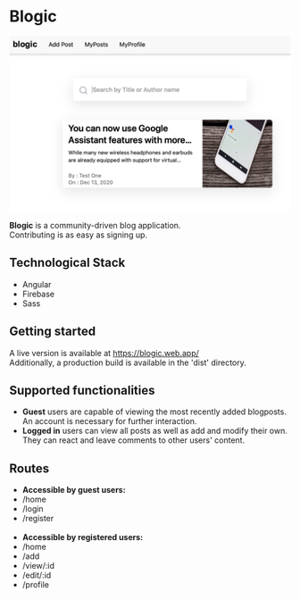 # Blogic
<img src="./assets/blogic-demo.png" alt="blogic demo">

<p><b>Blogic</b> is a community-driven blog application. <br /> 
Contributing is as easy as signing up.</p>

## Technological Stack

- Angular
- Firebase
- Sass

## Getting started

A live version is available at https://blogic.web.app/
<br>
Additionally, a production build is available in the 'dist' directory.

## Supported functionalities

- <b>Guest</b> users are capable of viewing the most recently added blogposts. An account is necessary for further interaction.
- <b>Logged in</b> users can view all posts as well as add and modify their own. They can react and leave comments to other users' content.

## Routes

- <b>Accessible by guest users:</b>
- /home
- /login
- /register
<br /> <br />
- <b>Accessible by registered users:</b>
- /home
- /add
- /view/:id
- /edit/:id
- /profile
